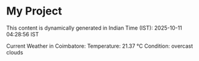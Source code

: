 # My Project

This content is dynamically generated in Indian Time (IST): 2025-10-11 04:28:56 IST


Current Weather in Coimbatore:
Temperature: 21.37 °C
Condition: overcast clouds

